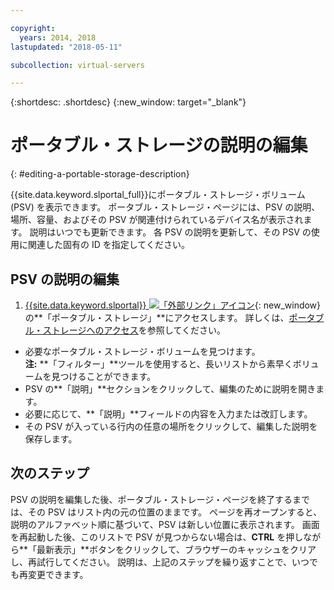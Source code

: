 ```yaml
---

copyright:
  years: 2014, 2018
lastupdated: "2018-05-11"

subcollection: virtual-servers

---
```


{:shortdesc: .shortdesc}
{:new_window: target="_blank"}

# ポータブル・ストレージの説明の編集
{: #editing-a-portable-storage-description}

{{site.data.keyword.slportal_full}}にポータブル・ストレージ・ボリューム (PSV) を表示できます。 ポータブル・ストレージ・ページには、PSV の説明、場所、容量、およびその PSV が関連付けられているデバイス名が表示されます。 説明はいつでも更新できます。 各 PSV の説明を更新して、その PSV の使用に関連した固有の ID を指定してください。

## PSV の説明の編集

1. [{{site.data.keyword.slportal}} ![「外部リンク」アイコン](../../icons/launch-glyph.svg "「外部リンク」アイコン")](https://control.softlayer.com/){: new_window} の**「ポータブル・ストレージ」**にアクセスします。 詳しくは、[ポータブル・ストレージへのアクセス](/docs/vsi/storage?topic=virtual-servers-accessing-portable-storage)を参照してください。
* 必要なポータブル・ストレージ・ボリュームを見つけます。<br/>**注:** **「フィルター」**ツールを使用すると、長いリストから素早くボリュームを見つけることができます。
* PSV の**「説明」**セクションをクリックして、編集のために説明を開きます。
* 必要に応じて、**「説明」**フィールドの内容を入力または改訂します。
* その PSV が入っている行内の任意の場所をクリックして、編集した説明を保存します。

## 次のステップ

PSV の説明を編集した後、ポータブル・ストレージ・ページを終了するまでは、その PSV はリスト内の元の位置のままです。 ページを再オープンすると、説明のアルファベット順に基づいて、PSV は新しい位置に表示されます。 画面を再起動した後、このリストで PSV が見つからない場合は、**CTRL** を押しながら**「最新表示」**ボタンをクリックして、ブラウザーのキャッシュをクリアし、再試行してください。 説明は、上記のステップを繰り返すことで、いつでも再変更できます。
